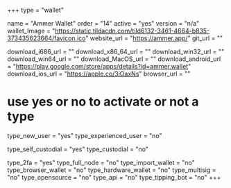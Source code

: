 +++
type = "wallet"

name = "Ammer Wallet"
order = "14"
active = "yes"
version = "n/a"
wallet_Image = "https://static.tildacdn.com/tild6132-3461-4664-b835-373435623664/favicon.ico"
website_url = "https://ammer.app/"
git_url = ""

download_i686_url = ""
download_x86_64_url = ""
download_win32_url = ""
download_win64_url = ""
download_MacOS_url = ""
download_android_url = "https://play.google.com/store/apps/details?id=ammer.wallet"
download_ios_url = "https://apple.co/3iOaxNs"
browser_url = ""

# use yes or no to activate or not a type
type_new_user = "yes"
type_experienced_user = "no"

type_self_custodial = "yes"
type_custodial = "no"

type_2fa = "yes"
type_full_node = "no"
type_import_wallet = "no"
type_browser_wallet = "no"
type_hardware_wallet = "no"
type_multisig = "no"
type_opensource = "no"
type_api = "no"
type_tipping_bot = "no"
+++